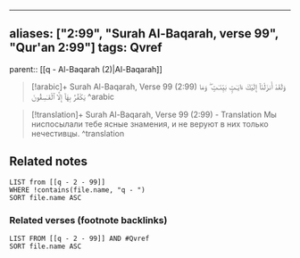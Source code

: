 
---
aliases: ["2:99", "Surah Al-Baqarah, verse 99", "Qur'an 2:99"]
tags: Qvref
---

parent:: [[q - Al-Baqarah (2)|Al-Baqarah]]

> [!arabic]+ Surah Al-Baqarah, Verse 99 (2:99)
> <span class="quran-arabic">وَلَقَدْ أَنزَلْنَآ إِلَيْكَ ءَايَـٰتٍۭ بَيِّنَـٰتٍ ۖ وَمَا يَكْفُرُ بِهَآ إِلَّا ٱلْفَـٰسِقُونَ</span>
^arabic

> [!translation]+ Surah Al-Baqarah, Verse 99 (2:99) - Translation
> Мы ниспосылали тебе ясные знамения, и не веруют в них только нечестивцы.
^translation



## Related notes
```dataview
LIST from [[q - 2 - 99]]
WHERE !contains(file.name, "q - ")
SORT file.name ASC
```

### Related verses (footnote backlinks)
```dataview
LIST FROM [[q - 2 - 99]] AND #Qvref
SORT file.name ASC
```

